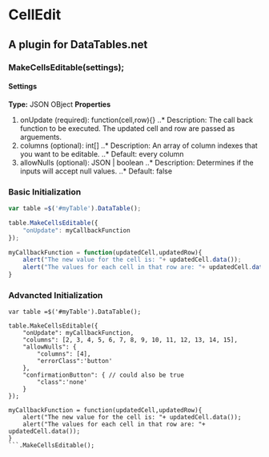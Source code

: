 ﻿# CellEdit
## A plugin for DataTables.net 


### MakeCellsEditable(settings);
#### Settings
**Type:** JSON OBject
**Properties**
1. onUpdate (required): function(cell,row){}
..* Description: The call back function to be executed. The updated cell and row are passed as arguements. 
2. columns (optional): int[]
..* Description: An array of column indexes that you want to be editable.
..* Default: every column
3. allowNulls (optional): JSON | boolean
..* Description: Determines if the inputs will accept null values.
..* Default: false


### Basic Initialization
```javascript
var table =$('#myTable').DataTable();

table.MakeCellsEditable({
	"onUpdate": myCallbackFunction
});

myCallbackFunction = function(updatedCell,updatedRow){
	alert("The new value for the cell is: "+ updatedCell.data());
	alert("The values for each cell in that row are: "+ updatedCell.data());
}
```

### Advancted Initialization
```
var table =$('#myTable').DataTable();

table.MakeCellsEditable({
    "onUpdate": myCallbackFunction,
    "columns": [2, 3, 4, 5, 6, 7, 8, 9, 10, 11, 12, 13, 14, 15],
    "allowNulls": {
        "columns": [4],
        "errorClass":'button'
    },
    "confirmationButton": { // could also be true
        "class":'none'
    }
});

myCallbackFunction = function(updatedCell,updatedRow){
	alert("The new value for the cell is: "+ updatedCell.data());
	alert("The values for each cell in that row are: "+ updatedCell.data());
}
```.MakeCellsEditable();
```
